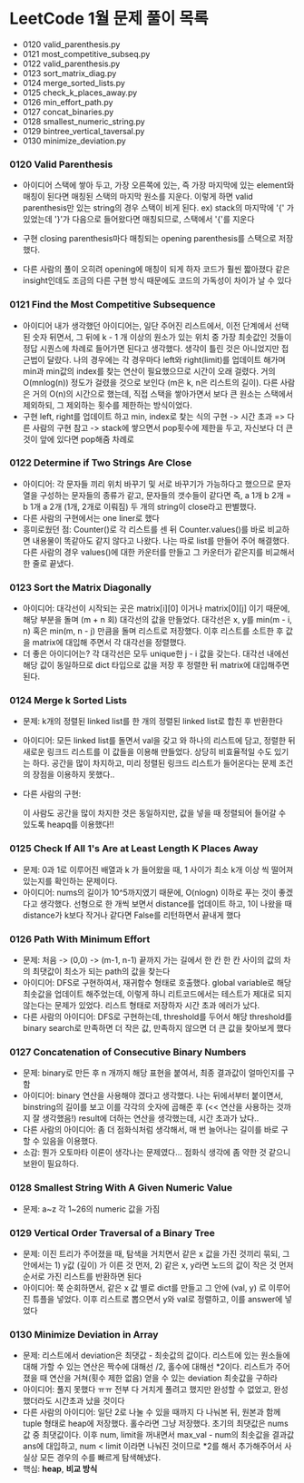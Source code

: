 # LeetCode 1월 문제 풀이 목록
- 0120 valid_parenthesis.py
- 0121 most_competitive_subseq.py
- 0122 valid_parenthesis.py
- 0123 sort_matrix_diag.py
- 0124 merge_sorted_lists.py
- 0125 check_k_places_away.py
- 0126 min_effort_path.py
- 0127 concat_binaries.py
- 0128 smallest_numeric_string.py
- 0129 bintree_vertical_taversal.py
- 0130 minimize_deviation.py


### 0120 Valid Parenthesis
- 아이디어
    스택에 쌓아 두고, 가장 오른쪽에 있는, 즉 가장 마지막에 있는 element와 매칭이 된다면 매칭된 스택의 마지막 원소를 지운다. 이렇게 하면 valid parenthesis만 있는 string의 경우 스택이 비게 된다.
    ex) stack의 마지막에 '{' 가 있었는데 '}'가 다음으로 들어왔다면 매칭되므로, 스택에서 '{'를 지운다

- 구현
    closing parenthesis마다 매칭되는 opening parenthesis를 스택으로 저장했다.
- 다른 사람의 풀이
    오히려 opening에 매칭이 되게 하자 코드가 훨씬 짧아졌다
    같은 insight인데도 조금의 다른 구현 방식 때문에도 코드의 가독성이 차이가 날 수 있다

### 0121 Find the Most Competitive Subsequence
- 아이디어
    내가 생각했던 아이디어는, 일단 주어진 리스트에서, 이전 단계에서 선택된 숫자 뒤면서, 그 뒤에 k - 1 개 이상의 원소가 있는 위치 중 가장 최솟값인 것들이 정답 시퀀스에 차례로 들어가면 된다고 생각했다. 생각이 틀린 것은 아니었지만 접근법이 달랐다. 나의 경우에는 각 경우마다 left와 right(limit)를 업데이트 해가며 min과 min값의 index를 찾는 연산이 필요했으므로 시간이 오래 걸렸다. 거의 O(mnlog(n)) 정도가 걸렸을 것으로 보인다 (m은 k, n은 리스트의 길이).
    다른 사람은 거의 O(n)의 시간으로 했는데, 직접 스택을 쌓아가면서 보다 큰 원소는 스택에서 제외하되, 그 제외하는 횟수를 제한하는 방식이었다.
- 구현
    left, right를 업데이트 하고 min, index로 찾는 식의 구현 -> 시간 초과
    =>
    다른 사람의 구현 참고 -> stack에 쌓으면서 pop횟수에 제한을 두고, 자신보다 더 큰 것이 앞에 있다면 pop해줌 차례로

### 0122 Determine if Two Strings Are Close
- 아이디어:
    각 문자들 끼리 위치 바꾸기 및 서로 바꾸기가 가능하다고 했으므로 문자열을 구성하는 문자들의 종류가 같고, 문자들의 갯수들이 같다면 즉, a 1개 b 2개 = b 1개 a 2개 (1개, 2개로 이뤄짐) 두 개의 string이 close라고 판별했다.
- 다른 사람의 구현에서는 one liner로 했다
- 흥미로웠던 점:
    Counter()로 각 리스트를 센 뒤 Counter.values()를 바로 비교하면 내용물이 똑같아도 같지 않다고 나왔다. 나는 따로 list를 만들어 주어 해결했다. 다른 사람의 경우 values()에 대한 카운터를 만들고 그 카운터가 같은지를 비교해서 한 줄로 끝냈다.

### 0123 Sort the Matrix Diagonally
- 아이디어:
    대각선이 시작되는 곳은 matrix[i][0] 이거나 matrix[0][j] 이기 때문에, 해당 부분을 돌며 (m + n 회) 대각선의 값을 만들었다.
    대각선은 x, y를 min(m - i, n) 혹은 min(m, n - j) 만큼을 돌며 리스트로 저장했다. 이후 리스트를 소트한 후 값을 matrix에 대입해 주면서 각 대각선을 정렬했다.
- 더 좋은 아이디어는?
    각 대각선은 모두 unique한 j - i 값을 갖는다. 대각선 내에선 해당 값이 동일하므로 dict 타입으로 값을 저장 후 정렬한 뒤 matrix에 대입해주면 된다.

### 0124 Merge k Sorted Lists
- 문제: k개의 정렬된 linked list를 한 개의 정렬된 linked list로 합친 후 반환한다
- 아이디어:
    모든 linked list를 돌면서 val을 갖고 와 하나의 리스트에 담고, 정렬한 뒤 새로운 링크드 리스트를 이 값들을 이용해 만들었다.
    상당히 비효율적일 수도 있기는 하다. 공간을 많이 차지하고, 미리 정렬된 링크드 리스트가 들어온다는 문제 조건의 장점을 이용하지 못했다..
- 다른 사람의 구현: 

    이 사람도 공간을 많이 차지한 것은 동일하지만, 값을 넣을 때 정렬되어 들어갈 수 있도록 heapq를 이용했다!!

### 0125 Check If All 1's Are at Least Length K Places Away
- 문제: 0과 1로 이루어진 배열과 k 가 들어왔을 때, 1 사이가 최소 k개 이상 씩 떨어져 있는지를 확인하는 문제이다.
- 아이디어: nums의 길이가 10^5까지였기 때문에, O(nlogn) 이하로 푸는 것이 좋겠다고 생각했다. 선형으로 한 개씩 보면서 distance를 업데이트 하고, 1이 나왔을 때 distance가 k보다 작거나 같다면 False를 리턴하면서 끝내게 했다

### 0126 Path With Minimum Effort
- 문제: 처음 -> (0,0) -> (m-1, n-1) 끝까지 가는 길에서 한 칸 한 칸 사이의 값의 차의 최댓값이 최소가 되는 path의 값을 찾는다
- 아이디어: DFS로 구현하여서, 재귀함수 형태로 호출했다. global variable로 해당 최솟값을 업데이트 해주었는데, 이렇게 하니 리트코드에서는 테스트가 제대로 되지 않는다는 문제가 있었다. 리스트 형태로 저장하자 시간 초과 에러가 났다.
- 다른 사람의 아이디어: DFS로 구현하는데, threshold를 두어서 해당 threshold를 binary search로 만족하면 더 작은 값, 만족하지 않으면 더 큰 값을 찾아보게 했다

### 0127 Concatenation of Consecutive Binary Numbers
- 문제: binary로 만든 후 n 개까지 해당 표현을 붙여서, 최종 결과값이 얼마인지를 구함
- 아이디어: binary 연산을 사용해야 겠다고 생각했다. 나는 뒤에서부터 붙이면서, binstring의 길이를 보고 이를 각각의 숫자에 곱해준 후 (<< 연산을 사용하는 것까지 잘 생각했음!) result에 더하는 연산을 생각했는데, 시간 초과가 났다..
- 다른 사람의 아이디어: 좀 더 점화식처럼 생각해서, 매 번 늘어나는 길이를 바로 구할 수 있음을 이용했다. 
- 소감: 뭔가 오토마타 이론이 생각나는 문제였다... 점화식 생각에 좀 약한 것 같으니 보완이 필요하다.

### 0128 Smallest String With A Given Numeric Value
- 문제: a~z 각 1~26의 numeric 값을 가짐

### 0129 Vertical Order Traversal of a Binary Tree
- 문제: 이진 트리가 주어졌을 때, 탐색을 거치면서 같은 x 값을 가진 것끼리 묶되, 그 안에서는 1) y값 (깊이) 가 이른 것 먼저, 2) 같은 x, y라면 노드의 값이 작은 것 먼저 순서로 가진 리스트를 반환하면 된다
- 아이디어: 쭉 순회하면서, 같은 x 값 별로 dict를 만들고 그 안에 (val, y) 로 이루어진 튜플을 넣었다. 이후 리스트로 뽑으면서 y와 val로 정렬하고, 이를 answer에 넣었다

### 0130 Minimize Deviation in Array
- 문제: 리스트에서 deviation은 최댓값 - 최솟값의 값이다. 리스트에 있는 원소들에 대해 가할 수 있는 연산은 짝수에 대해선 /2, 홀수에 대해선 *2이다. 리스트가 주어졌을 때 연산을 거쳐(횟수 제한 없음) 얻을 수 있는 deviation 최솟값을 구하라
- 아이디어: 풀지 못했다 ㅠㅠ 전부 다 거치게 풀려고 했지만 완성할 수 없었고, 완성 했더라도 시간초과 났을 것이다
- 다른 사람의 아이디어: 일단 2로 나눌 수 있을 때까지 다 나눠본 뒤, 원본과 함께 tuple 형태로 heap에 저장했다. 홀수라면 그냥 저장했다. 초기의 최댓값은 nums 값 중 최댓값이다. 이후 num, limit을 꺼내면서 max_val - num의 최솟값을 결과값 ans에 대입하고, num < limit 이라면 나눠진 것이므로 *2를 해서 추가해주어서 사실상 모든 경우의 수를 빠르게 탐색해냈다.
- 핵심: **heap**, **비교 방식**